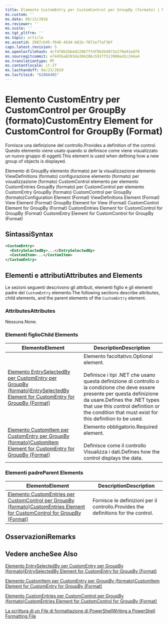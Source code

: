 ```yaml
---
title: Elemento CustomEntry per CustomControl per GroupBy (formato) | Microsoft Docs
ms.custom: ''
ms.date: 09/13/2016
ms.reviewer: ''
ms.suite: ''
ms.tgt_pltfrm: ''
ms.topic: article
ms.assetid: 2987cb45-f646-45d4-b81b-7871e77af36f
caps.latest.revision: 5
ms.openlocfilehash: dcf4f8b2bbd422067ffdf9b3b4972e279e91edf9
ms.sourcegitcommit: e7445ba8203da304286c591ff513900ad1c244a4
ms.translationtype: MT
ms.contentlocale: it-IT
ms.lasthandoff: 04/23/2019
ms.locfileid: "62066485"
---
```

# <a name="customentry-element-for-customcontrol-for-groupby-format"></a><span data-ttu-id="76d3b-102">Elemento CustomEntry per CustomControl per GroupBy (formato)</span><span class="sxs-lookup"><span data-stu-id="76d3b-102">CustomEntry Element for CustomControl for GroupBy (Format)</span></span>

<span data-ttu-id="76d3b-103">Fornisce una definizione del controllo.</span><span class="sxs-lookup"><span data-stu-id="76d3b-103">Provides a definition of the control.</span></span> <span data-ttu-id="76d3b-104">Questo elemento viene usato quando si definisce come viene visualizzato un nuovo gruppo di oggetti.</span><span class="sxs-lookup"><span data-stu-id="76d3b-104">This element is used when defining how a new group of objects is displayed.</span></span>

<span data-ttu-id="76d3b-105">Elemento di GroupBy elemento (formato) per la visualizzazione elemento ViewDefinitions (formato) configurazione elemento (formato) per visualizzazione (formato) CustomControl elemento per elemento CustomEntries GroupBy (formato) per CustomControl per elemento CustomEntry GroupBy (formato) CustomControl per GroupBy (formato)</span><span class="sxs-lookup"><span data-stu-id="76d3b-105">Configuration Element (Format) ViewDefinitions Element (Format) View Element (Format) GroupBy Element for View (Format) CustomControl Element for GroupBy (Format) CustomEntries Element for CustomControl for GroupBy (Format) CustomEntry Element for CustomControl for GroupBy (Format)</span></span>

## <a name="syntax"></a><span data-ttu-id="76d3b-106">Sintassi</span><span class="sxs-lookup"><span data-stu-id="76d3b-106">Syntax</span></span>

```xml
<CustomEntry>
  <EntrySelectedBy>...</EntrySelectedBy>
  <CustomItem>...</CustomItem>
</CustomEntry>
```

## <a name="attributes-and-elements"></a><span data-ttu-id="76d3b-107">Elementi e attributi</span><span class="sxs-lookup"><span data-stu-id="76d3b-107">Attributes and Elements</span></span>

<span data-ttu-id="76d3b-108">Le sezioni seguenti descrivono gli attributi, elementi figlio e gli elementi padre del `CustomEntry` elemento.</span><span class="sxs-lookup"><span data-stu-id="76d3b-108">The following sections describe attributes, child elements, and the parent elements of the `CustomEntry` element.</span></span>

### <a name="attributes"></a><span data-ttu-id="76d3b-109">Attributes</span><span class="sxs-lookup"><span data-stu-id="76d3b-109">Attributes</span></span>

<span data-ttu-id="76d3b-110">Nessuna.</span><span class="sxs-lookup"><span data-stu-id="76d3b-110">None.</span></span>

### <a name="child-elements"></a><span data-ttu-id="76d3b-111">Elementi figlio</span><span class="sxs-lookup"><span data-stu-id="76d3b-111">Child Elements</span></span>

|<span data-ttu-id="76d3b-112">Elemento</span><span class="sxs-lookup"><span data-stu-id="76d3b-112">Element</span></span>|<span data-ttu-id="76d3b-113">Description</span><span class="sxs-lookup"><span data-stu-id="76d3b-113">Description</span></span>|
|-------------|-----------------|
|[<span data-ttu-id="76d3b-114">Elemento EntrySelectedBy per CustomEntry per GroupBy (formato)</span><span class="sxs-lookup"><span data-stu-id="76d3b-114">EntrySelectedBy Element for CustomEntry for GroupBy (Format)</span></span>](./entryselectedby-element-for-customentry-for-groupby-format.md)|<span data-ttu-id="76d3b-115">Elemento facoltativo.</span><span class="sxs-lookup"><span data-stu-id="76d3b-115">Optional element.</span></span><br /><br /> <span data-ttu-id="76d3b-116">Definisce i tipi .NET che usano questa definizione di controllo o la condizione che deve essere presente per questa definizione da usare.</span><span class="sxs-lookup"><span data-stu-id="76d3b-116">Defines the .NET types that use this control definition or the condition that must exist for this definition to be used.</span></span>|
|[<span data-ttu-id="76d3b-117">Elemento CustomItem per CustomEntry per GroupBy (formato)</span><span class="sxs-lookup"><span data-stu-id="76d3b-117">CustomItem Element for CustomEntry for GroupBy (Format)</span></span>](./customitem-element-for-customentry-for-groupby-format.md)|<span data-ttu-id="76d3b-118">Elemento obbligatorio.</span><span class="sxs-lookup"><span data-stu-id="76d3b-118">Required element.</span></span><br /><br /> <span data-ttu-id="76d3b-119">Definisce come il controllo Visualizza i dati.</span><span class="sxs-lookup"><span data-stu-id="76d3b-119">Defines how the control displays the data.</span></span>|

### <a name="parent-elements"></a><span data-ttu-id="76d3b-120">Elementi padre</span><span class="sxs-lookup"><span data-stu-id="76d3b-120">Parent Elements</span></span>

|<span data-ttu-id="76d3b-121">Elemento</span><span class="sxs-lookup"><span data-stu-id="76d3b-121">Element</span></span>|<span data-ttu-id="76d3b-122">Description</span><span class="sxs-lookup"><span data-stu-id="76d3b-122">Description</span></span>|
|-------------|-----------------|
|[<span data-ttu-id="76d3b-123">Elemento CustomEntries per CustomControl per GroupBy (formato)</span><span class="sxs-lookup"><span data-stu-id="76d3b-123">CustomEntries Element for CustomControl for GroupBy (Format)</span></span>](./customentries-element-for-customcontrol-for-groupby-format.md)|<span data-ttu-id="76d3b-124">Fornisce le definizioni per il controllo.</span><span class="sxs-lookup"><span data-stu-id="76d3b-124">Provides the definitions for the control.</span></span>|

## <a name="remarks"></a><span data-ttu-id="76d3b-125">Osservazioni</span><span class="sxs-lookup"><span data-stu-id="76d3b-125">Remarks</span></span>

## <a name="see-also"></a><span data-ttu-id="76d3b-126">Vedere anche</span><span class="sxs-lookup"><span data-stu-id="76d3b-126">See Also</span></span>

[<span data-ttu-id="76d3b-127">Elemento EntrySelectedBy per CustomEntry per GroupBy (formato)</span><span class="sxs-lookup"><span data-stu-id="76d3b-127">EntrySelectedBy Element for CustomEntry for GroupBy (Format)</span></span>](./entryselectedby-element-for-customentry-for-groupby-format.md)

[<span data-ttu-id="76d3b-128">Elemento CustomItem per CustomEntry per GroupBy (formato)</span><span class="sxs-lookup"><span data-stu-id="76d3b-128">CustomItem Element for CustomEntry for GroupBy (Format)</span></span>](./customitem-element-for-customentry-for-groupby-format.md)

[<span data-ttu-id="76d3b-129">Elemento CustomEntries per CustomControl per GroupBy (formato)</span><span class="sxs-lookup"><span data-stu-id="76d3b-129">CustomEntries Element for CustomControl for GroupBy (Format)</span></span>](./customentries-element-for-customcontrol-for-groupby-format.md)

[<span data-ttu-id="76d3b-130">La scrittura di un File di formattazione di PowerShell</span><span class="sxs-lookup"><span data-stu-id="76d3b-130">Writing a PowerShell Formatting File</span></span>](./writing-a-powershell-formatting-file.md)
